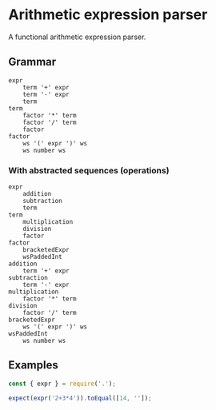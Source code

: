 # Arithmetic expression parser

A functional arithmetic expression parser.

## Grammar

```
expr
    term '+' expr
    term '-' expr
    term
term
    factor '*' term
    factor '/' term
    factor
factor
    ws '(' expr ')' ws
    ws number ws
```

### With abstracted sequences (operations)

```
expr
    addition
    subtraction
    term
term
    multiplication
    division
    factor
factor
    bracketedExpr
    wsPaddedInt
addition
    term '+' expr
subtraction
    term '-' expr
multiplication
    factor '*' term
division
    factor '/' term
bracketedExpr
    ws '(' expr ')' ws
wsPaddedInt
    ws number ws
```

## Examples

```js
const { expr } = require('.');

expect(expr('2+3*4')).toEqual([14, '']);
```
